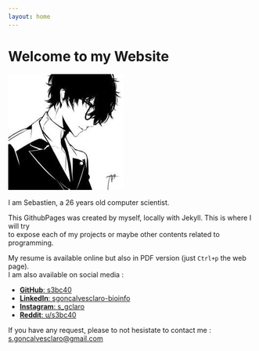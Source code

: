 ```yaml
---
layout: home
---
```


Welcome to my Website
=====================

![Avatar](assets/images/avatar.jpg)

I am Sebastien, a 26 years old computer scientist.

This GithubPages was created by myself, locally with Jekyll. This is where I will try  
to expose each of my projects or maybe other contents related to programming.

My resume is available online but also in PDF version (just `Ctrl+p` the web page).  
I am also available on social media :

+ [**GitHub**: s3bc40](https://github.com/s3bc40)
+ [**LinkedIn**: sgoncalvesclaro-bioinfo](https://www.linkedin.com/in/sgoncalvesclaro-bioinfo/)
+ [**Instagram**: s_gclaro](https://www.instagram.com/s_gclaro/)
+ [**Reddit**: u/s3bc40](https://www.reddit.com/user/s3bc40)

If you have any request, please to not hesistate to contact me :
[s.goncalvesclaro@gmail.com](s.goncalvesclaro@gmail.com)

